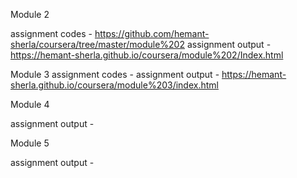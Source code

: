 Module 2

assignment codes  -   https://github.com/hemant-sherla/coursera/tree/master/module%202
assignment output -   https://hemant-sherla.github.io/coursera/module%202/Index.html

Module 3
assignment codes  - 
assignment output - https://hemant-sherla.github.io/coursera/module%203/index.html

Module 4

assignment output -

Module 5

assignment output -
